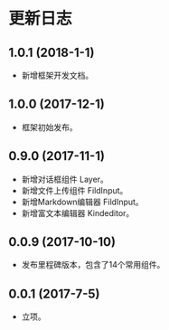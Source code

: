 # 更新日志

## 1.0.1 (2018-1-1)
* 新增框架开发文档。

## 1.0.0 (2017-12-1)
- 框架初始发布。

## 0.9.0 (2017-11-1)
- 新增对话框组件 Layer。
- 新增文件上传组件 FildInput。
- 新增Markdown编辑器 FildInput。
- 新增富文本编辑器 Kindeditor。

## 0.0.9 (2017-10-10)
- 发布里程碑版本，包含了14个常用组件。

## 0.0.1 (2017-7-5)
- 立项。 
